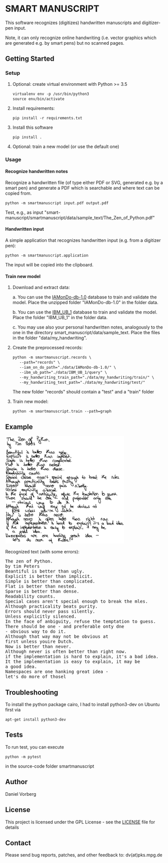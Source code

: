 # SMART MANUSCRIPT

This software recognizes (digitizes) handwritten manuscripts and digitizer-pen input.

Note, it can only recognize online handwriting (i.e. vector graphics which are generated e.g. by smart pens) but no scanned pages.

## Getting Started

### Setup

 1. Optional: create virtual environment with Python >= 3.5

        virtualenv env -p /usr/bin/python3
        source env/bin/activate

 2. Install requirements:

        pip install -r requirements.txt

 3. Install this software

        pip install .

 4. Optional: train a new model (or use the default one)

### Usage

#### Recognize handwritten notes

Recognize a handwritten file (of type either PDF or SVG, generated e.g. by a smart pen) and
generate a PDF which is searchable and where text can be copied from.

    python -m smartmanuscript input.pdf output.pdf

Test, e.g., as input "smart-manuscript/smartmanuscript/data/sample_text/The_Zen_of_Python.pdf"

#### Handwritten input

A simple application that recognizes handwritten input (e.g. from a digitizer pen):

    python -m smartmanuscript.application

The input will be copied into the clipboard.

#### Train new model

 1. Download and extract data:

    a. You can use the [IAMonDo-db-1.0](http://www.iapr-tc11.org/dataset/IAMonDo/IAMonDo-db-1.0.tar.gz) database to train and validate the model. Place the unzipped folder "IAMonDo-db-1.0" in the folder data.

    b.  You can use the [IBM_UB_1](https://cubs.buffalo.edu/research/50:hwdata) database to train and validate the model. Place the folder "IBM_UB_1" in the folder data.

    c. You may use also your personal handwritten notes, analogously to the one in the directory smart_manuscript/data/sample_text. Place the files in the folder "data/my_handwriting".

 2. Create the preprocessed records:

        python -m smartmanuscript.records \
           --path="records" \
           --iam_on_do_path="./data/IAMonDo-db-1.0/" \
           --ibm_ub_path="./data/IBM_UB_1/query" \
           --my_handwriting_train_path="./data/my_handwriting/train/" \
           --my_handwriting_test_path="./data/my_handwriting/test/"

    The new folder "records" should contain a "test" and a "train" folder

 3. Train new model:

        python -m smartmanuscript.train --path=graph

## Example

<a href="smartmanuscript/data/sample_text/The_Zen_of_Python.pdf">
  <img src="smartmanuscript/data/sample_text/The_Zen_of_Python.png" width="75%" height="75%">
</a>

Recognized text (with some errors):

<pre>
The zen of Python.
by tim Peters
Beantiful is better than ugly.
Explicit is better than implicit.
Simple is better than complicated.
Flat is better than nested.
Sparse is better than dense.
Readability counts.
Special cases aren't special enough to break the mles.
Although practicality beats purity.
Errors should never pass silently.
Unless explicitly silenced.
In the face of anbiguity, refuse the temptation to guess.
There should be one - and preferable onty dne
- obvious way to do it.
Although that way may not be obvious at
first unless youire Dutch.
Now is better than never.
Although never is often better than right now.
if the implementation is hard to explain, it's a bad idea.
It the implementation is easy to explain, it may be
a good idea.
Namespaces are one hanking great idea -
let's do more of thosel
</pre>


## Troubleshooting

To install the python package cairo, I had to install python3-dev on Ubuntu first via

    apt-get install python3-dev

## Tests

To run test, you can execute

    python -m pytest

in the source-code folder smartmanuscript

## Author

Daniel Vorberg

## License

This project is licensed under the GPL License - see the [LICENSE](LICENSE) file for details

## Contact

Please send bug reports, patches, and other feedback to: dv(at)pks.mpg.de
